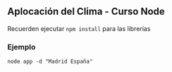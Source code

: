 ## Aplocación del Clima - Curso Node

Recuerden ejecutar ```npm install``` para las librerías

### Ejemplo

```
node app -d "Madrid España"
```